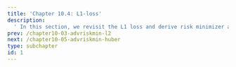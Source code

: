 ```yaml
---
title: 'Chapter 10.4: L1-loss'
description:
  ' In this section, we revisit the L1 loss and derive risk minimizer and optimal constant model. '
prev: /chapter10-03-advriskmin-l2
next: /chapter10-05-advriskmin-huber
type: subchapter
id: 1
---
```



<!-- Hier jetzt die neuen Links einpflegen -->

<!--
<exercise id="1" title="Video Lecture">
<iframe width="100%" height="480" src="https://www.youtube.com/embed/OVD0HDZ39IU" frameborder="0" allow="accelerometer; autoplay; encrypted-media; gyroscope; picture-in-picture" allowfullscreen></iframe>
</exercise>
-->


<exercise id="2" title="Slides">
<object data="pdfs/10/slides-regression-l1.pdf" type="application/pdf" style="width:100%;height:480px">
    <embed src="pdfs/10/slides-regression-l1.pdf" type="application/pdf" />
</object>
</exercise>


